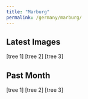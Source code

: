 ```yaml
---
title: "Marburg"
permalink: /germany/marburg/
---
```


## Latest Images

[tree 1] [tree 2] [tree 3]

## Past Month

[tree 1] [tree 2] [tree 3]
